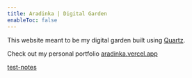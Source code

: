 ```yaml
---
title: Aradinka | Digital Garden
enableToc: false
---
```


This website meant to be my digital garden built using [Quartz](https://github.com/jackyzha0/quartz).

Check out my personal portfolio [aradinka.vercel.app](https://aradinka.vercel.app/)

[test-notes](test-notes.md)